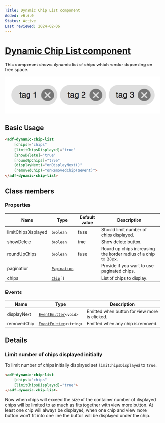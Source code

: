 ```yaml
---
Title: Dynamic Chip List component
Added: v6.6.0
Status: Active
Last reviewed: 2024-02-06
---
```


# [Dynamic Chip List component](../../../lib/core/src/lib/dynamic-chip-list/dynamic-chip-list.component.ts "Defined in dynamic-chip-list.component.ts")

This component shows dynamic list of chips which render depending on free space.

![List of chips](../../docassets/images/dynamic-chip-list.png)

## Basic Usage

```html
<adf-dynamic-chip-list
    [chips]="chips"
    [limitChipsDisplayed]="true"
    [showDelete]="true"
    [roundUpChips]="true"
    (displayNext)="onDisplayNext()"
    (removedChip)="onRemovedChip($event)">
</adf-dynamic-chip-list>
```

## Class members

### Properties

| Name                | Type                                                                            | Default value | Description                                                    |
|---------------------|---------------------------------------------------------------------------------|---------------|----------------------------------------------------------------|
| limitChipsDisplayed | `boolean`                                                                       | false         | Should limit number of chips displayed.                        |
| showDelete          | `boolean`                                                                       | true          | Show delete button.                                            |
| roundUpChips        | `boolean`                                                                       | false         | Round up chips increasing the border radius of a chip to 20px. |
| pagination          | [`Pagination`](../../../lib/js-api/src/api/content-rest-api/docs/Pagination.md) |               | Provide if you want to use paginated chips.                    |
| chips               | [`Chip`](../../../lib/core/src/lib/dynamic-chip-list/chip.ts)`[]`               |               | List of chips to display.                                      |


### Events

| Name        | Type                                                                 | Description                                   |
|-------------|----------------------------------------------------------------------|-----------------------------------------------|
| displayNext | [`EventEmitter`](https://angular.io/api/core/EventEmitter)`<void>`   | Emitted when button for view more is clicked. |
| removedChip | [`EventEmitter`](https://angular.io/api/core/EventEmitter)`<string>` | Emitted when any chip is removed.             |

## Details

### Limit number of chips displayed initially

To limit number of chips initially displayed set `limitChipsDisplayed` to `true`.

```html
<adf-dynamic-chip-list
    [chips]="chips"
    [limitChipsDisplayed]="true">
</adf-dynamic-chip-list>
```

Now when chips will exceed the size of the container number of displayed chips will be limited to as much as fits together with view more button. At least one chip will always be displayed, when one chip and view more button won't fit into one line the button will be displayed under the chip.
